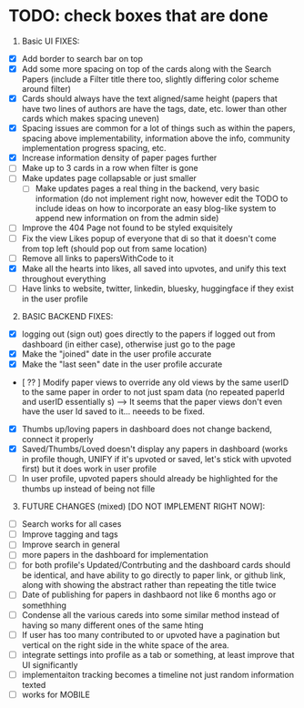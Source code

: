 


# TODO: check boxes that are done

1. Basic UI FIXES:
* [X] Add border to search bar on top 
* [X] Add some more spacing on top of the cards along with the Search Papers (include a Filter title there too, slightly differing color scheme around filter) 
* [X] Cards should always have the text aligned/same height (papers that have two lines of authors are have the tags, date, etc. lower than other cards which makes spacing uneven)
* [X] Spacing issues are common for a lot of things such as within the papers, spacing above implementability, information above the info, community implementation progress spacing, etc.
* [X] Increase information density of paper pages further
* [ ] Make up to 3 cards in a row when filter is gone
* [ ] Make updates page collapsable or just smaller
    * [ ] Make updates pages a real thing in the backend, very basic information (do not implement right now, however edit the TODO to include ideas on how to incorporate an easy blog-like system to append new information on from the admin side)

* [ ] Improve the 404 Page not found to be styled exquisitely
* [ ] Fix the view Likes popup of everyone that di so that it doesn't come from top left (should pop out from same location)
* [ ] Remove all links to papersWithCode to it
* [X] Make all the hearts into likes, all saved into upvotes, and unify this text throughout everything
* [ ] Have links to website, twitter, linkedin, bluesky, huggingface if they exist in the user profile

2. BASIC BACKEND FIXES:
* [X] logging out (sign out) goes directly to the papers if logged out from dashboard (in either case), otherwise just go to the page
* [X] Make the "joined" date in the user profile accurate
* [X] Make the "last seen" date in the user profile accurate
* [ ?? ] Modify paper views to override any old views by the same userID to the same paper in order to not just spam data (no repeated paperId and userID essentially s) --> It seems that the paper views don't even have the user Id saved to it... neeeds to be fixed.
* [X] Thumbs up/loving papers in dashboard does not change backend, connect it properly
* [X] Saved/Thumbs/Loved doesn't display any papers in dashboard (works in profile though, UNIFY if it's upvoted or saved, let's stick with upvoted first) but it does work in user profile
* [ ] In user profile, upvoted papers should already be highlighted for the thumbs up instead of being not fille
3. FUTURE CHANGES (mixed) [DO NOT IMPLEMENT RIGHT NOW]:
 * [ ] Search works for all cases
 * [ ] Improve tagging and tags
 * [ ] Improve search in general 
 * [ ] more papers in the dashboard for implementation 
 * [ ] for both profile's Updated/Contrbuting and the dashboard cards should be identical, and have ability to go directly to paper link, or github link, along with showing the abstract rather than repeating the title twice
* [ ] Date of publishing for papers in dashbaord not like 6 months ago or somethhing
* [ ] Condense all the various careds into some similar method instead of having so many different ones of the same hting
* [ ] If user has too many contributed to or upvoted have a pagination but vertical on the right side in the white space of the area.
* [ ] integrate settings into profile as a tab or something, at least improve that UI significantly
* [ ] implementaiton tracking becomes a timeline not just random information texted 
* [ ] works for MOBILE